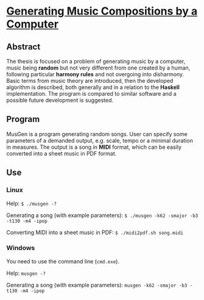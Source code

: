 # [Generating Music Compositions by a Computer](http://garncarz.cz/musgen)

## Abstract

The thesis is focused on a problem of generating music by a computer, music being **random** but not very different from one created by a human, following particular **harmony rules** and not overgoing into disharmony. Basic terms from music theory are introduced, then the developed algorithm is described, both generally and in a relation to the **Haskell** implementation. The program is compared to similar software and a possible future development is suggested.

## Program

MusGen is a program generating random songs. User can specify some parameters of a demanded output, e.g. scale, tempo or a minimal duration in measures. The output is a song in **MIDI** format, which can be easily converted into a sheet music in PDF format. 


## Use

### Linux

Help: `$ ./musgen -?`

Generating a song (with example parameters): `$ ./musgen -k62 -smajor -b3 -t130 -m4 -ipop`

Converting MIDI into a sheet music in PDF: `$ ./midi2pdf.sh song.midi`

### Windows

You need to use the command line (`cmd.exe`).

Help: `musgen -?`

Generating a song (with example parameters): `musgen -k62 -smajor -b3 -t130 -m4 -ipop`
